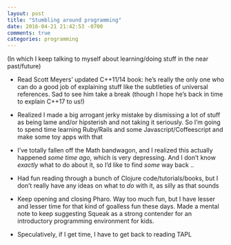 ```yaml
---
layout: post
title: "Stumbling around programming"
date: 2016-04-21 21:42:53 -0700
comments: true
categories: programming
---
```


(In which I keep talking to myself about learning/doing stuff in the near past/future)

- Read Scott Meyers’ updated C++11/14 book: he’s really the only one who can do a good job of explaining stuff like the subtleties of universal references. Sad to see him take a break (though I hope he’s back in time to explain C++17 to us!)

- Realized I made a big arrogant jerky mistake by dismissing a lot of stuff as being lame and/or hipsterish and not taking it seriously. So I’m going to spend time learning Ruby/Rails and some Javascript/Coffeescript and make some toy apps with that

- I’ve totally fallen off the Math bandwagon, and I realized this actually happened _some time ago_, which is very depressing. And I don’t know _exactly_ what to do about it, so I’d like to find _some_ way back ..

- Had fun reading through a bunch of Clojure code/tutorials/books, but I don’t really have any ideas on what to _do_ with it, as silly as that sounds

- Keep opening and closing Pharo. Way too much fun, but I have lesser and lesser time for that kind of goalless fun these days. Made a mental note to keep suggesting Squeak as a strong contender for an introductory programming environment for kids.

- Speculatively, if I get time, I have to get back to reading TAPL
